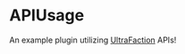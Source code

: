 # APIUsage
An example plugin utilizing [UltraFaction](https://github.com/PocketEssential/UltraFaction) APIs!
